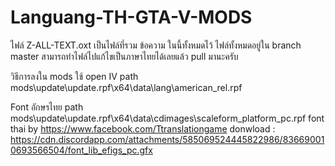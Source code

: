 # Languang-TH-GTA-V-MODS
ไฟล์ Z-ALL-TEXT.oxt เป็นไฟล์ที่รวม ข้อความ ในนี้ทั้งหมดไว้
ไฟล์ทั้งหมดอยู่ใน branch master
สามารถทำไฟล์ไปแก้ไขเป็นภาษาไทยได้เลยแล้ว pull มานะครับ

วิธีการลงใน mods ใช้ open IV
path mods\update\update.rpf\x64\data\lang\american_rel.rpf

Font อักษรไทย
path mods\update\update.rpf\x64\data\cdimages\scaleform_platform_pc.rpf
font thai by https://www.facebook.com/Ttranslationgame
donwload : https://cdn.discordapp.com/attachments/585069524445822986/836690010693566504/font_lib_efigs_pc.gfx
